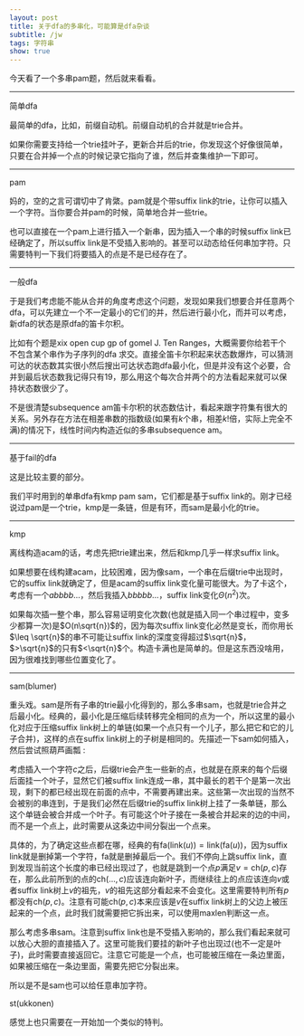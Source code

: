 ```yaml
---
layout: post
title: 关于dfa的多串化，可能算是dfa杂谈
subtitle: /jw
tags: 字符串
show: true
---
```


今天看了一个多串pam题，然后就来看看。

-----

简单dfa

最简单的dfa，比如，前缀自动机。前缀自动机的合并就是trie合并。

如果你需要支持给一个trie挂叶子，更新合并后的trie，你发现这个好像很简单，只要在合并掉一个点的时候记录它指向了谁，然后并查集维护一下即可。

-----

pam

妈的，空的之言可谓切中了肯綮。pam就是个带suffix link的trie，让你可以插入一个字符。当你要合并pam的时候，简单地合并一些trie。

也可以直接在一个pam上进行插入一个新串，因为插入一个串的时候suffix link已经确定了，所以suffix link是不受插入影响的。甚至可以动态给任何串加字符。只需要特判一下我们将要插入的点是不是已经存在了。

-----

一般dfa

于是我们考虑能不能从合并的角度考虑这个问题，发现如果我们想要合并任意两个dfa，可以先建立一个不一定最小的它们的并，然后进行最小化，而并可以考虑，新dfa的状态是原dfa的笛卡尔积。

比如有个题是xix open cup gp of gomel J. Ten Ranges，大概需要你给若干个 不包含某个串作为子序列的dfa 求交。直接全笛卡尔积起来状态数爆炸，可以猜测可达的状态数其实很小然后搜出可达状态跑dfa最小化，但是并没有这个必要，合并到最后状态数我记得只有$19$，那么用这个每次合并两个的方法看起来就可以保持状态数很少了。

不是很清楚subsequence am笛卡尔积的状态数估计，看起来跟字符集有很大的关系。另外存在方法在相差串数的指数级(如果有$k$个串，相差$k!$倍，实际上完全不满)的情况下，线性时间内构造近似的多串subsequence am。

-----

基于fail的dfa

这是比较主要的部分。

我们平时用到的单串dfa有kmp pam sam，它们都是基于suffix link的。刚才已经说过pam是一个trie，kmp是一条链，但是有环，而sam是最小化的trie。

-----

kmp

离线构造acam的话，考虑先把trie建出来，然后和kmp几乎一样求suffix link。

如果想要在线构建acam，比较困难，因为像sam，一个串在后缀trie中出现时，它的suffix link就确定了，但是acam的suffix link变化量可能很大。为了卡这个，考虑有一个$abbbb...$，然后我插入$bbbbb...$，suffix link变化$\Theta(n^2)$次。

如果每次插一整个串，那么容易证明变化次数(也就是插入同一个串过程中，变多少都算一次)是$O(n\sqrt{n})$的，因为每次suffix link变化必然是变长，而你用长$\leq \sqrt{n}$的串不可能让suffix link的深度变得超过$\sqrt{n}$，$>\sqrt{n}$的只有$<\sqrt{n}$个。构造卡满也是简单的。但是这东西没啥用，因为很难找到哪些位置变化了。

-----

sam(blumer)

重头戏。sam是所有子串的trie最小化得到的，那么多串sam，也就是trie合并之后最小化。经典的，最小化是压缩后续转移完全相同的点为一个，所以这里的最小化对应于压缩suffix link树上的单链(如果一个点只有一个儿子，那么把它和它的儿子合并)，这样的点在suffix link树上的子树是相同的。先描述一下sam如何插入，然后尝试照葫芦画瓢 : 

考虑插入一个字符$c$之后，后缀trie会产生一些新的点，也就是在原来的每个后缀后面挂一个叶子，显然它们被suffix link连成一串，其中最长的若干个是第一次出现，剩下的都已经出现在前面的点中，不需要再建出来。这些第一次出现的当然不会被别的串连到，于是我们必然在后缀trie的suffix link树上挂了一条单链，那么这个单链会被合并成一个叶子。有可能这个叶子接在一条被合并起来的边的中间，而不是一个点上，此时需要从这条边中间分裂出一个点来。

具体的，为了确定这些点都在哪，经典的有$\mathrm{fa}(\mathrm{link}(u))=\mathrm{link}(\mathrm{fa}(u))$，因为suffix link就是删掉第一个字符，fa就是删掉最后一个。我们不停向上跳suffix link，直到发现当前这个长度的串已经出现过了，也就是跳到一个点$p$满足$v=\mathrm{ch}(p,c)$存在，那么此前所到的点的$\mathrm{ch}(...,c)$应该连向新叶子，而继续往上的点应该连向$v$或者suffix link树上$v$的祖先，$v$的祖先这部分看起来不会变化。这里需要特判所有$p$都没有$\mathrm{ch}(p,c)$。注意有可能$\mathrm{ch}(p,c)$本来应该是$v$在suffix link树上的父边上被压起来的一个点，此时我们就需要把它拆出来，可以使用$\mathrm{maxlen}$判断这一点。

那么考虑多串sam。注意到suffix link也是不受插入影响的，那么我们看起来就可以放心大胆的直接插入了。这里可能我们要挂的新叶子也出现过(也不一定是叶子)，此时需要直接返回它。注意它可能是一个点，也可能被压缩在一条边里面，如果被压缩在一条边里面，需要先把它分裂出来。

所以是不是sam也可以给任意串加字符。

st(ukkonen)

感觉上也只需要在一开始加一个类似的特判。